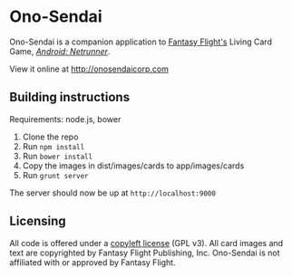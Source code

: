 Ono-Sendai
==========

Ono-Sendai is a companion application to [Fantasy Flight's](http://www.fantasyflightgames.com/) Living Card Game, [*Android: Netrunner*](http://www.fantasyflightgames.com/edge_minisite.asp?eidm=207).

View it online at http://onosendaicorp.com

Building instructions
---------------------
Requirements:
  node.js, bower

1. Clone the repo
2. Run `npm install`
3. Run `bower install`
4. Copy the images in dist/images/cards to app/images/cards
5. Run `grunt server`

The server should now be up at `http://localhost:9000`

Licensing
---------
All code is offered under a [copyleft license](https://github.com/shyndman/ono-sendai/blob/develop/LICENSE) (GPL v3). All card images and text are copyrighted by Fantasy Flight Publishing, Inc. Ono-Sendai is not affiliated with or approved by Fantasy Flight.
